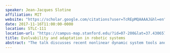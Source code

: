 ```yaml
---
speaker: Jean-Jacques Slotine
affiliation: MIT
website: "https://scholar.google.com/citations?user=TcREpMQAAAAJ&hl=en"
date: 2017-11-16T11:00:00-0000
location: STLC-111
location-url: "https://campus-map.stanford.edu/?id=07-200&lat=37.43065713&lng=-122.17143743&zoom=17"
title: Evolvability and adaptation in robotic systems
abstract: "The talk discusses recent nonlinear dynamic system tools and their robotics applications to collective behavior, adaptation, identification, SLAM, and biomimetic flight."
---
```

